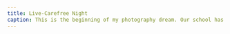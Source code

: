 ```yaml
---
title: Live-Carefree Night
caption: This is the beginning of my photography dream. Our school has a performance stage, and I have become the photographer for this stage. Every weekend night, I go there to take photos and enjoy the carefree night!<br>8/27/2022 Beijing, China
---
```

